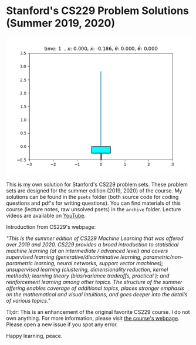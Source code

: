 # Stanford's CS229 Problem Solutions (Summer 2019, 2020)

<p align="center">
  <img src="psets/ps3/src/cartpole/simulation.gif"/>
</p>

This is my own solution for Stanford's CS229 problem sets. These problem sets are designed for the summer edition (2019, 2020) of the course. My solutions can be found in the `psets` folder (both source code for coding questions and pdf's for writing questions). You can find materials of this course (lecture notes, raw unsolved psets) in the `archive` folder. Lecture videos are available on [YouTube](https://www.youtube.com/playlist?list=PLoROMvodv4rNH7qL6-efu_q2_bPuy0adh).

Introduction from CS229's webpage:

*"This is the summer edition of CS229 Machine Learning that was offered over 2019 and 2020. CS229 provides a broad introduction to statistical machine learning (at an intermediate / advanced level) and covers supervised learning (generative/discriminative learning, parametric/non-parametric learning, neural networks, support vector machines); unsupervised learning (clustering, dimensionality reduction, kernel methods); learning theory (bias/variance tradeoffs, practical ); and reinforcement learning among other topics. The structure of the summer offering enables coverage of additional topics, places stronger emphasis on the mathematical and visual intuitions, and goes deeper into the details of various topics."* 

Tl;dr: This is an enhancement of the original favorite CS229 course. I do not own anything. For more information, please visit [the course's webpage](http://cs229.stanford.edu/syllabus-summer2019.html). Please open a new issue if you spot any error. 

Happy learning, peace.
